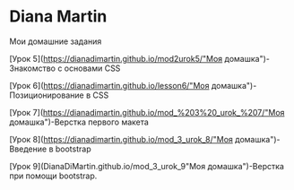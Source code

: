 

# Diana Martin 
Мои домашние задания

[Урок 5](https://dianadimartin.github.io/mod2urok5/"Моя домашка")-Знакомство с основами CSS

[Урок 6](https://dianadimartin.github.io/lesson6/"Моя домашка")-Позиционирование в CSS

[Урок 7](https://dianadimartin.github.io/mod_%203%20_urok_%207/"Моя домашка")-Верстка первого макета

[Урок 8](https://dianadimartin.github.io/mod_3_urok_8/"Моя домашка")-Введение в bootstrap

[Урок 9](DianaDiMartin.github.io/mod_3_urok_9"Моя домашка")-Верстка при помощи bootstrap.


